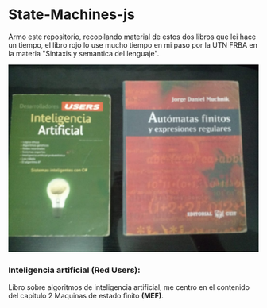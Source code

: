 # State-Machines-js

Armo este repositorio, recopilando material de estos dos libros que lei hace un tiempo, el libro rojo lo use mucho tiempo en mi paso por la UTN FRBA en la materia "Sintaxis y semantica del lenguaje".

![N|Solid](https://github.com/damiancipolat/State-Machines-js/blob/master/basicos/docs/books.jpeg?raw=true)


### Inteligencia artificial (Red Users):
Libro sobre algoritmos de inteligencia artificial, me centro en el contenido del capitulo 2 Maquinas de estado finito **(MEF)**.
